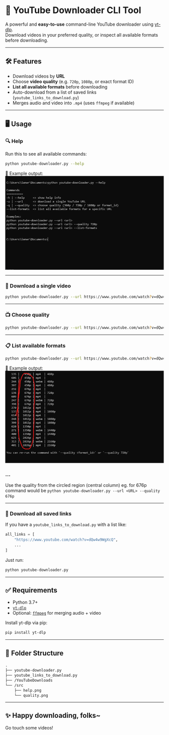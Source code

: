 # 🎥 YouTube Downloader CLI Tool

A powerful and **easy-to-use** command-line YouTube downloader using [yt-dlp](https://github.com/yt-dlp/yt-dlp).  
Download videos in your preferred quality, or inspect all available formats before downloading.

---

## 🛠️ Features

- Download videos by **URL**
- Choose **video quality** (e.g. `720p`, `1080p`, or exact format ID)
- **List all available formats** before downloading
- Auto-download from a list of saved links (`youtube_links_to_download.py`)
- Merges audio and video into `.mp4` (uses `ffmpeg` if available)

---

## 🖥️ Usage

### 🔍 Help
Run this to see all available commands:
```bash
python youtube-downloader.py --help
```

📸 Example output:  
![Help Screenshot](src/help.png)

---

### 🎯 Download a single video
```bash
python youtube-downloader.py --url https://www.youtube.com/watch?v=dQw4w9WgXcQ
```

---

### 📺 Choose quality
```bash
python youtube-downloader.py --url https://www.youtube.com/watch?v=dQw4w9WgXcQ --quality 720p
```

---

### 📋 List available formats
```bash
python youtube-downloader.py --url https://www.youtube.com/watch?v=dQw4w9WgXcQ --list-formats
```

📸 Example output:  
![List Formats Screenshot](src/quality.png)
### ...
Use the quality from the circled region (central column) 
eg. for 676p command would be ```python youtube-downloader.py --url <URL> --quality 676p``` 

---

### 🧾 Download all saved links
If you have a `youtube_links_to_download.py` with a list like:
```python
all_links = [
    "https://www.youtube.com/watch?v=dQw4w9WgXcQ",
    ...
]
```

Just run:
```bash
python youtube-downloader.py
```

---

## ✅ Requirements

- Python 3.7+
- [`yt-dlp`](https://github.com/yt-dlp/yt-dlp)
- Optional: [`ffmpeg`](https://ffmpeg.org/) for merging audio + video

Install yt-dlp via pip:
```bash
pip install yt-dlp
```

---

## 📂 Folder Structure

```
.
├── youtube-downloader.py
├── youtube_links_to_download.py
├── /YouTubeDownloads
└── /src
    ├── help.png
    └── quality.png
```

---

## ✨ Happy downloading, folks~  
Go touch some videos!